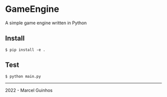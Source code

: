# GameEngine
A simple game engine written in Python


## Install
```
$ pip install -e .
```

## Test
```
$ python main.py
```

---
2022 - Marcel Guinhos